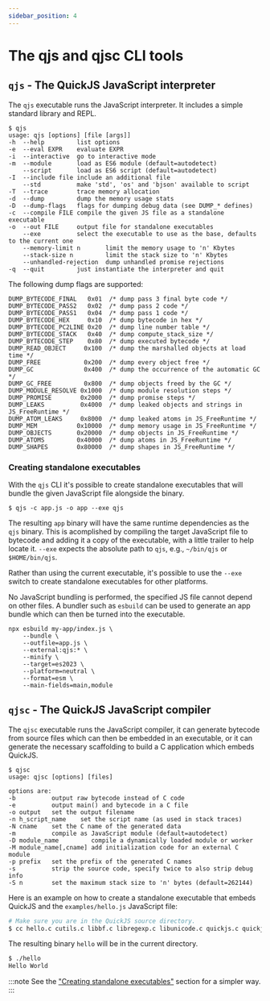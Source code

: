 ```yaml
---
sidebar_position: 4
---
```


# The qjs and qjsc CLI tools

## `qjs` - The QuickJS JavaScript interpreter

The `qjs` executable runs the JavaScript interpreter. It includes a simple standard
library and REPL.

```
$ qjs
usage: qjs [options] [file [args]]
-h  --help         list options
-e  --eval EXPR    evaluate EXPR
-i  --interactive  go to interactive mode
-m  --module       load as ES6 module (default=autodetect)
    --script       load as ES6 script (default=autodetect)
-I  --include file include an additional file
    --std          make 'std', 'os' and 'bjson' available to script
-T  --trace        trace memory allocation
-d  --dump         dump the memory usage stats
-D  --dump-flags   flags for dumping debug data (see DUMP_* defines)
-c  --compile FILE compile the given JS file as a standalone executable
-o  --out FILE     output file for standalone executables
    --exe          select the executable to use as the base, defaults to the current one
    --memory-limit n       limit the memory usage to 'n' Kbytes
    --stack-size n         limit the stack size to 'n' Kbytes
    --unhandled-rejection  dump unhandled promise rejections
-q  --quit         just instantiate the interpreter and quit
```

The following dump flags are supported:

```
DUMP_BYTECODE_FINAL   0x01  /* dump pass 3 final byte code */
DUMP_BYTECODE_PASS2   0x02  /* dump pass 2 code */
DUMP_BYTECODE_PASS1   0x04  /* dump pass 1 code */
DUMP_BYTECODE_HEX     0x10  /* dump bytecode in hex */
DUMP_BYTECODE_PC2LINE 0x20  /* dump line number table */
DUMP_BYTECODE_STACK   0x40  /* dump compute_stack_size */
DUMP_BYTECODE_STEP    0x80  /* dump executed bytecode */
DUMP_READ_OBJECT     0x100  /* dump the marshalled objects at load time */
DUMP_FREE            0x200  /* dump every object free */
DUMP_GC              0x400  /* dump the occurrence of the automatic GC */
DUMP_GC_FREE         0x800  /* dump objects freed by the GC */
DUMP_MODULE_RESOLVE 0x1000  /* dump module resolution steps */
DUMP_PROMISE        0x2000  /* dump promise steps */
DUMP_LEAKS          0x4000  /* dump leaked objects and strings in JS_FreeRuntime */
DUMP_ATOM_LEAKS     0x8000  /* dump leaked atoms in JS_FreeRuntime */
DUMP_MEM           0x10000  /* dump memory usage in JS_FreeRuntime */
DUMP_OBJECTS       0x20000  /* dump objects in JS_FreeRuntime */
DUMP_ATOMS         0x40000  /* dump atoms in JS_FreeRuntime */
DUMP_SHAPES        0x80000  /* dump shapes in JS_FreeRuntime */
```

### Creating standalone executables

With the `qjs` CLI it's possible to create standalone executables that will bundle the given JavaScript file
alongside the binary.

```
$ qjs -c app.js -o app --exe qjs
```

The resulting `app` binary will have the same runtime dependencies as the `qjs` binary. This is acomplished
by compiling the target JavaScript file to bytecode and adding it a copy of the executable, with a little
trailer to help locate it. `--exe` expects the absolute path to `qjs`, e.g., `~/bin/qjs` or `$HOME/bin/qjs`.

Rather than using the current executable, it's possible to use the `--exe` switch to create standalone
executables for other platforms.

No JavaScript bundling is performed, the specified JS file cannot depend on other files. A bundler such
as `esbuild` can be used to generate an app bundle which can then be turned into the executable.

```
npx esbuild my-app/index.js \
    --bundle \
    --outfile=app.js \
    --external:qjs:* \
    --minify \
    --target=es2023 \
    --platform=neutral \
    --format=esm \
    --main-fields=main,module
```

## `qjsc` - The QuickJS JavaScript compiler

The `qjsc` executable runs the JavaScript compiler, it can generate bytecode from
source files which can then be embedded in an executable, or it can generate the necessary
scaffolding to build a C application which embeds QuickJS.

```
$ qjsc
usage: qjsc [options] [files]

options are:
-b          output raw bytecode instead of C code
-e          output main() and bytecode in a C file
-o output   set the output filename
-n h_script_name    set the script name (as used in stack traces)
-N cname    set the C name of the generated data
-m          compile as JavaScript module (default=autodetect)
-D module_name         compile a dynamically loaded module or worker
-M module_name[,cname] add initialization code for an external C module
-p prefix   set the prefix of the generated C names
-s          strip the source code, specify twice to also strip debug info
-S n        set the maximum stack size to 'n' bytes (default=262144)
```

Here is an example on how to create a standalone executable that embeds QuickJS
and the `examples/hello.js` JavaScript file:

```bash
# Make sure you are in the QuickJS source directory.
$ cc hello.c cutils.c libbf.c libregexp.c libunicode.c quickjs.c quickjs-libc.c -I. -o hello
```

The resulting binary `hello` will be in the current directory.

```bash
$ ./hello
Hello World
```

:::note
See the ["Creating standalone executables"](#creating-standalone-executables) section for a simpler way.
:::
